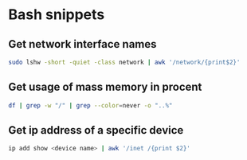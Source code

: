 # Bash snippets

## Get network interface names
~~~bash
sudo lshw -short -quiet -class network | awk '/network/{print$2}'
~~~

## Get usage of mass memory in procent
~~~bash
df | grep -w "/" | grep --color=never -o "..%"
~~~

## Get ip address of a specific device
~~~bash
ip add show <device name> | awk '/inet /{print $2}'
~~~